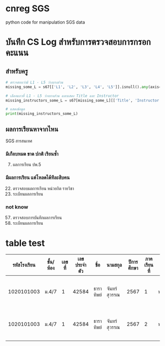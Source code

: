 # cnreg SGS
python code for manipulation SGS data
# บันทึก CS Log สำหรับการตรวจสอบการกรอกคะแนน
## สำหรับครู

```python
# ตรวจสอบว่ามี L1 - L5 ว่างบางส่วน
missing_some_L = s67[['L1', 'L2', 'L3', 'L4', 'L5']].isnull().any(axis=1)

# เลือกแถวที่ L1 - L5 ว่างบางส่วน และแสดง Title และ Instructor
missing_instructors_some_L = s67[missing_some_L][['Title', 'Instructor', 'L1', 'L2', 'L3', 'L4', 'L5']]

# แสดงข้อมูล
print(missing_instructors_some_L)
```
	
	
## ผลการเรียนหาจากไหน
SGS สารสนเทศ 
### มีเกือบหมด ขาด ปกติ เรียนซ้ำ
7. ผลการเรียน ปพ.5
### มีผลการเรียน แต่โหลดได้ทีละสิบคน
22. ตรวจสอบผลการเรียน หน่วยกิต รายวิชา
44. ระเบียนผลการเรียน
### not know
57. ตรวจสอบการบันทึกผลการเรียน
80. ระเบียนผลการเรียน

# table test
| รหัสโรงเรียน  | ชั้น/ห้อง  | เลขที่ | เลขประจำตัว | ชื่อ       | นามสกุล     | ปีการศึกษา | ภาคเรียนที่ | รหัสวิชา  | ชื่อวิชา            | หน่วยกิต | ปกติ | แก้ตัว | เรียนซ้ำ | หมายเหตุ | ผลการเรียน |
|--------------|---------|------|-----------|----------|----------|---------|---------|---------|-----------------|------|------|------|------|------|------|
| 1020101003   | ม.4/7   | 1    | 42584     | ธาราทิพย์ | จันทร์สุวรรณ | 2567    | 1       | ท31101  | ภาษาไทยพื้นฐาน 1  | 1.0  | 2    |      |      |      | 2    |
| 1020101003   | ม.4/7   | 1    | 42584     | ธาราทิพย์ | จันทร์สุวรรณ | 2567    | 2       | ท31102  | ภาษาไทยพื้นฐาน 2  | 1.0  | 0    |      |      |      | 0    |
